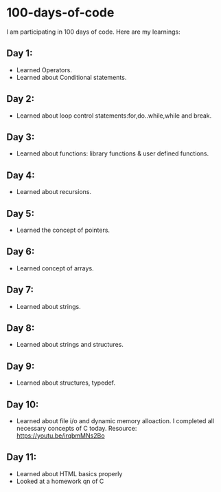 # 100-days-of-code
 
 I am participating in 100 days of code. Here are my learnings:
  
## Day 1:
 - Learned Operators.
 - Learned about Conditional statements.

## Day 2:
- Learned about loop control statements:for,do..while,while and break.

## Day 3:
- Learned about functions: library functions & user defined functions.

## Day 4:
- Learned about recursions.

## Day 5:
- Learned the concept of pointers.

## Day 6:
- Learned concept of arrays.

## Day 7:
- Learned about strings.

## Day 8:
- Learned about strings and structures.

## Day 9:
- Learned about structures, typedef.

## Day 10:
- Learned about file i/o and dynamic memory alloaction.
I completed all necessary concepts of C today.
Resource: https://youtu.be/irqbmMNs2Bo

## Day 11:
- Learned about HTML basics properly
- Looked at a homework qn of C 